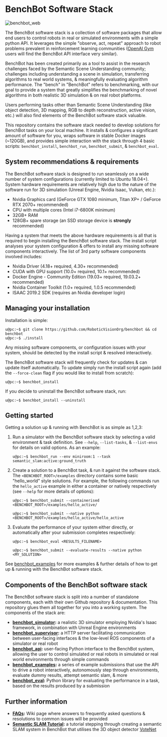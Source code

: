 # BenchBot Software Stack

![benchbot_web](./docs/benchbot_web.gif)

The BenchBot software stack is a collection of software packages that allow end users to control robots in real or simulated environments with a simple python API. It leverages the simple "observe, act, repeat" approach to robot problems prevalent in reinforcement learning communities ([OpenAI Gym](https://gym.openai.com/) users will find the BenchBot API interface very similar).

BenchBot has been created primarily as a tool to assist in the research challenges faced by the Semantic Scene Understanding community; challenges including understanding a scene in simulation, transferring algorithms to real world systems, & meaningfully evaluating algorithm performance. The "bench" in "BenchBot" refers to benchmarking, with our goal to provide a system that greatly simplifies the benchmarking of novel algorithms in both realistic 3D simulation & on real robot platforms. 

Users performing tasks other than Semantic Scene Understanding (like object detection, 3D mapping, RGB to depth reconstruction, active vision, etc.) will also find elements of the BenchBot software stack valuable. 

This repository contains the software stack needed to develop solutions for BenchBot tasks on your local machine. It installs & configures a significant amount of software for you, wraps software in stable Docker images (~120GB), and provides simple interaction with the stack through 4 basic scripts: `benchbot_install`, `benchbot_run`, `benchbot_submit`, & `benchbot_eval`.

## System recommendations & requirements

The BenchBot software stack is designed to run seamlessly on a wide number of system configurations (currently limited to Ubuntu 18.04+). System hardware requirements are relatively high due to the nature of the software run for 3D simulation (Unreal Engine, Nvidia Isaac, Vulkan, etc.):

- Nvidia Graphics card (GeForce GTX 1080 minimum, Titan XP+ / GeForce RTX 2070+ recommended)
- CPU with multiple cores (Intel i7-6800K minimum)
- 32GB+ RAM
- 128GB+ spare storage (an SSD storage device is **strongly** recommended)

Having a system that meets the above hardware requirements is all that is required to begin installing the BenchBot software stack. The install script analyses your system configuration & offers to install any missing software components interactively. The list of 3rd party software components involved includes:

- Nvidia Driver (4.18+ required, 4.30+ recommended)
- CUDA with GPU support (10.0+ required, 10.1+ recommended)
- Docker Engine - Community Edition (19.03+ required, 19.03.2+ recommended)
- Nvidia Container Toolkit (1.0+ required, 1.0.5 recommended)
- ISAAC 2019.2 SDK (requires an Nvidia developer login)

## Managing your installation

Installation is simple:

```
u@pc:~$ git clone https://github.com/RoboticVisionOrg/benchbot && cd benchbot
u@pc:~$ ./install
```

Any missing software components, or configuration issues with your system, should be detected by the install script & resolved interactively. 

The BenchBot software stack will frequently check for updates & can update itself automatically. To update simply run the install script again (add the `--force-clean` flag if you would like to install from scratch):

```
u@pc:~$ benchbot_install
```

If you decide to uninstall the BenchBot software stack, run:

```
u@pc:~$ benchbot_install --uninstall
```

## Getting started

Getting a solution up & running with BenchBot is as simple as 1,2,3:

1. Run a simulator with the BenchBot software stack by selecting a valid environment & task definition. See `--help`, `--list-tasks`, & `--list-envs` for details on valid options. As an example:

    ```
    u@pc:~$ benchbot_run --env miniroom:1 --task semantic_slam:active:ground_truth
    ```

2. Create a solution to a BenchBot task, & run it against the software stack. The `<BENCHBOT_ROOT>/examples` directory contains some basic "hello_world" style solutions. For example, the following commands run the `hello_active` example in either a container or natively respectively (see `--help` for more details of options):

    ```
    u@pc:~$ benchbot_submit --containerised <BENCHBOT_ROOT>/examples/hello_active/ 
    ```
    ```
    u@pc:~$ benchbot_submit --native python <BENCHBOT_ROOT>/examples/hello_active/hello_active
    ```

3. Evaluate the performance of your system either directly, or automatically after your submission completes respectively:

    ```
    u@pc:~$ benchbot_eval <RESULTS_FILENAME>
    ```
    ```
    u@pc:~$ benchbot_submit --evaluate-results --native python <MY_SOLUTION>
    ```

See [benchbot_examples](https://github.com/RoboticVisionOrg/benchbot_examples) for more examples & further details of how to get up & running with the BenchBot software stack.

## Components of the BenchBot software stack

The BenchBot software stack is split into a number of standalone components, each with their own Github repository & documentation. This repository glues them all together for you into a working system. The components of the stack are:

- **[benchbot_simulator](https://github.com/RoboticVisionOrg/benchbot_simulator):** a realistic 3D simulator employing Nvidia's Isaac framework, in combination with Unreal Engine environments
- **[benchbot_supervisor](https://github.com/RoboticVisionOrg/benchbot_supervisor):** a HTTP server facilitating communication between user-facing interfaces & the low-level ROS components of a simulator or real robot
- **[benchbot_api](https://github.com/RoboticVisionOrg/benchbot_api):** user-facing Python interface to the BenchBot system, allowing the user to control simulated or real robots in simulated or real world environments through simple commands
- **[benchbot_examples](https://github.com/RoboticVisionOrg/benchbot_examples):** a series of example submissions that use the API to drive a robot interactively, autonomously step through environments, evaluate dummy results, attempt semantic slam, & more
- **[benchbot_eval](https://github.com/RoboticVisionOrg/benchbot_eval):** Python library for evaluating the performance in a task, based on the results produced by a submission

## Further information

- **[FAQs](https://github.com/RoboticVisionOrg/benchbot/wiki/FAQs):** Wiki page where answers to frequently asked questions & resolutions to common issues will be provided
- **[Semantic SLAM Tutorial](https://github.com/RoboticVisionOrg/benchbot/wiki/Tutorial:-Performing-Semantic-SLAM-with-Votenet):** a tutorial stepping through creating a semantic SLAM system in BenchBot that utilises the 3D object detector [VoteNet](https://github.com/facebookresearch/votenet)
